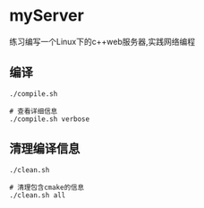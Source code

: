 # myServer
练习编写一个Linux下的c++web服务器,实践网络编程

## 编译
```
./compile.sh

# 查看详细信息
./compile.sh verbose
```

## 清理编译信息
```
./clean.sh

# 清理包含cmake的信息
./clean.sh all
```






